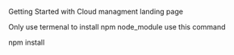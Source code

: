 Getting Started with Cloud managment landing page

Only use termenal to install npm node_module use this command

npm install
